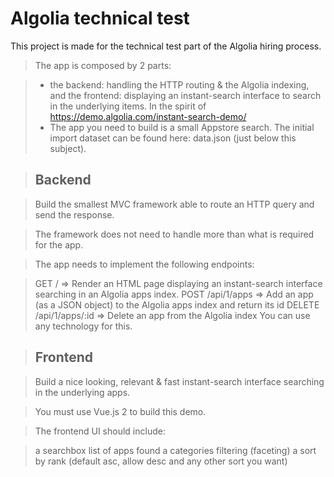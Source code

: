 # Algolia technical test

This project is made for the technical test part of the Algolia hiring process.

>The app is composed by 2 parts:

>* the backend: handling the HTTP routing & the Algolia indexing,
>and the frontend: displaying an instant-search interface to search in the underlying items. In the spirit of https://demo.algolia.com/instant-search-demo/
>* The app you need to build is a small Appstore search. The initial import dataset can be found here: data.json (just below this subject).

>## Backend

>Build the smallest MVC framework able to route an HTTP query and send the response.

>The framework does not need to handle more than what is required for the app.

>The app needs to implement the following endpoints:

>GET / => Render an HTML page displaying an instant-search interface searching in an Algolia apps index.
>POST /api/1/apps => Add an app (as a JSON object) to the Algolia apps index and return its id
>DELETE /api/1/apps/:id => Delete an app from the Algolia index
>You can use any technology for this.

>## Frontend

>Build a nice looking, relevant & fast instant-search interface searching in the underlying apps.

>You must use Vue.js 2 to build this demo.

>The frontend UI should include:

>a searchbox
>list of apps found
>a categories filtering (faceting)
>a sort by rank (default asc, allow desc and any other sort you want)

